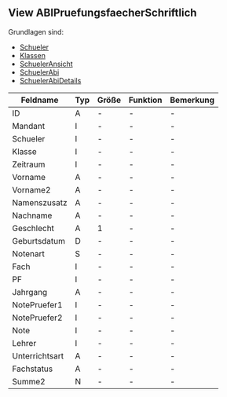 ## View ABIPruefungsfaecherSchriftlich

Grundlagen sind:

* [Schueler](https://doc.magellan7-toolbox.stueber.de/datenstruktur/tabellen/Schueler/)
* [Klassen](https://doc.magellan7-toolbox.stueber.de/datenstruktur/tabellen/Klassen/)
* [SchuelerAnsicht](https://doc.magellan7-toolbox.stueber.de/datenstruktur/ansichten/SchuelerAnsicht/)
* [SchuelerAbi](https://doc.magellan7-toolbox.stueber.de/datenstruktur/tabellen/SchuelerABI/)
* [SchuelerAbiDetails](https://doc.magellan7-toolbox.stueber.de/datenstruktur/tabellen/SchuelerABIDetails/)

| Feldname       | Typ | Größe | Funktion | Bemerkung |
|----------------|-----|-------|----------|-----------|
| ID             | A   | -     | -        | -         |
| Mandant        | I   | -     | -        | -         |
| Schueler       | I   | -     | -        | -         |
| Klasse         | I   | -     | -        | -         |
| Zeitraum       | I   | -     | -        | -         |
| Vorname        | A   | -     | -        | -         |
| Vorname2       | A   | -     | -        | -         |
| Namenszusatz   | A   | -     | -        | -         |
| Nachname       | A   | -     | -        | -         |
| Geschlecht     | A   | 1     | -        | -         |
| Geburtsdatum   | D   | -     | -        | -         |
| Notenart       | S   | -     | -        | -         |
| Fach           | I   | -     | -        | -         |
| PF             | I   | -     | -        | -         |
| Jahrgang       | A   | -     | -        | -         |
| NotePruefer1   | I   | -     | -        | -         |
| NotePruefer2   | I   | -     | -        | -         |
| Note           | I   | -     | -        | -         |
| Lehrer         | I   | -     | -        | -         |
| Unterrichtsart | A   | -     | -        | -         |
| Fachstatus     | A   | -     | -        | -         |
| Summe2         | N   | -     | -        | -         |
